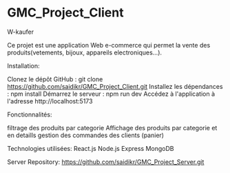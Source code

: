 # GMC_Project_Client


W-kaufer

Ce projet est une application Web e-commerce qui permet la vente des produits(vetements, bijoux, appareils electroniques...).

Installation:

Clonez le dépôt GitHub : git clone https://github.com/saidikr/GMC_Project_Client.git
Installez les dépendances : npm install
Démarrez le serveur : npm run dev
Accédez à l'application à l'adresse http://localhost:5173

Fonctionnalités:

filtrage des produits par categorie
Affichage des produits par categorie et en detaills
gestion des commandes des clients (panier)

Technologies utilisées:
React.js
Node.js
Express
MongoDB

Server Repository: 
https://github.com/saidikr/GMC_Project_Server.git
